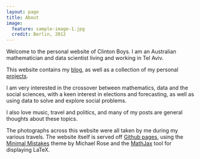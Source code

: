 ```yaml
---
layout: page
title: About
image:
  feature: sample-image-1.jpg
  credit: Berlin, 2012
---
```


Welcome to the personal website of Clinton Boys. I am an Australian mathematician and data scientist living and working in Tel Aviv. 

This website contains my [blog](http://www.clintonboys.com/posts/), as well as a collection of my personal [projects](http://www.clintonboys.com/projects/).  

I am very interested in the crossover between mathematics, data and the social sciences, with a keen interest in elections and forecasting, as well as using data to solve and explore social problems. 

I also love music, travel and politics, and many of my posts are general thoughts about these topics. 

The photographs across this website were all taken by me during my various travels. The website itself is served off [Github pages](https://pages.github.com/), using the [Minimal Mistakes](https://github.com/mmistakes/minimal-mistakes) theme by Michael Rose and the [MathJax](https://www.mathjax.org/) tool for displaying LaTeX. 